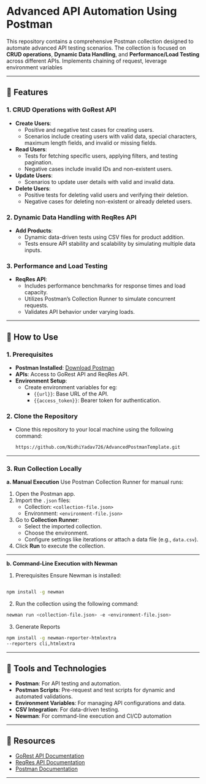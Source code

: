 # Advanced API Automation Using Postman

This repository contains a comprehensive Postman collection designed to automate advanced API testing scenarios. The collection is focused on **CRUD operations**, **Dynamic Data Handling**, and **Performance/Load Testing** across different APIs. Implements chaining of request, leverage environment variables

---

## 📌 Features

### 1. CRUD Operations with GoRest API
- **Create Users**:
  - Positive and negative test cases for creating users.
  - Scenarios include creating users with valid data, special characters, maximum length fields, and invalid or missing fields.
- **Read Users**:
  - Tests for fetching specific users, applying filters, and testing pagination.
  - Negative cases include invalid IDs and non-existent users.
- **Update Users**:
  - Scenarios to update user details with valid and invalid data.
- **Delete Users**:
  - Positive tests for deleting valid users and verifying their deletion.
  - Negative cases for deleting non-existent or already deleted users.

### 2. Dynamic Data Handling with ReqRes API
- **Add Products**:
  - Dynamic data-driven tests using CSV files for product addition.
  - Tests ensure API stability and scalability by simulating multiple data inputs.

### 3. Performance and Load Testing
- **ReqRes API**:
  - Includes performance benchmarks for response times and load capacity.
  - Utilizes Postman’s Collection Runner to simulate concurrent requests.
  - Validates API behavior under varying loads.

---

## 🚀 How to Use

### 1. Prerequisites
- **Postman Installed**: [Download Postman](https://www.postman.com/downloads/)
- **APIs**: Access to GoRest API and ReqRes API.
- **Environment Setup**:
  - Create environment variables for eg:
    - `{{url}}`: Base URL of the API.
    - `{{access_token}}`: Bearer token for authentication.

### 2. Clone the Repository
- Clone this repository to your local machine using the following command:
  ```bash
  https://github.com/NidhiYadav726/AdvancedPostmanTemplate.git

---

### 3. Run Collection Locally

**a. Manual Execution**
Use Postman Collection Runner for manual runs:
1. Open the Postman app.
2. Import the `.json` files:
   - Collection: `<collection-file.json>`
   - Environment: `<environment-file.json>`
3. Go to **Collection Runner**:
   - Select the imported collection.
   - Choose the environment.
   - Configure settings like iterations or attach a data file (e.g., `data.csv`).
4. Click **Run** to execute the collection.

---

**b. Command-Line Execution with Newman**

1. Prerequisites
   Ensure Newman is installed:
   
```bash

npm install -g newman

```
2. Run the collection using the following command:
   
```bash
newman run <collection-file.json> -e <environment-file.json>

```
3. Generate Reports

```bash
npm install -g newman-reporter-htmlextra
--reporters cli,htmlextra
```

---

## 🔧 Tools and Technologies
- **Postman**: For API testing and automation.
- **Postman Scripts**: Pre-request and test scripts for dynamic and automated validations.
- **Environment Variables**: For managing API configurations and data.
- **CSV Integration**: For data-driven testing.
- **Newman**: For command-line execution and CI/CD automation

---

## 📂 Resources
- [GoRest API Documentation](https://gorest.co.in/)
- [ReqRes API Documentation](https://reqres.in/)
- [Postman Documentation](https://learning.postman.com/)

---

